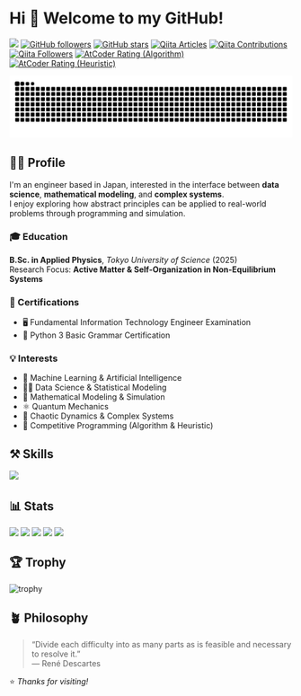 # Hi 👋 Welcome to my GitHub!

![](https://komarev.com/ghpvc/?username=morgen-code&style=plastic)
[![GitHub followers](https://img.shields.io/github/followers/morgen-code?label=follow&logo=github&style=plastic)](https://github.com/morgen-code)
[![GitHub stars](https://img.shields.io/github/stars/morgen-code?logo=github&style=plastic)](https://github.com/morgen-code)
[![Qiita Articles](https://badgen.org/img/qiita/morgen-code/articles?style=plastic)](https://qiita.com/morgen-code)
[![Qiita Contributions](https://badgen.org/img/qiita/morgen-code/contributions?style=plastic)](https://qiita.com/morgen-code)
[![Qiita Followers](https://badgen.org/img/qiita/morgen-code/followers?style=plastic)](https://qiita.com/morgen-code)
[![AtCoder Rating (Algorithm)](https://badgen.org/img/atcoder/morgen_code/rating/algorithm?style=plastic)](https://atcoder.jp/users/morgen_code?contestType=algo)
[![AtCoder Rating (Heuristic)](https://badgen.org/img/atcoder/morgen_code/rating/heuristic?style=plastic)](https://atcoder.jp/users/morgen_code?contestType=heuristic)

![](https://raw.githubusercontent.com/morgen-code/morgen-code/output/github-contribution-grid-snake-dark.svg)

## 👨‍🦲 Profile  
I'm an engineer based in Japan, interested in the interface between **data science**, **mathematical modeling**, and **complex systems**.  
I enjoy exploring how abstract principles can be applied to real-world problems through programming and simulation.  

### 🎓 Education  
**B.Sc. in Applied Physics**, *Tokyo University of Science* (2025)  
Research Focus: **Active Matter & Self-Organization in Non-Equilibrium Systems**

### 🧾 Certifications  
- 🖥️ Fundamental Information Technology Engineer Examination  
- 🐍 Python 3 Basic Grammar Certification 

### 💡 Interests  
- 🤖 Machine Learning & Artificial Intelligence
- 👨‍🔬 Data Science & Statistical Modeling
- 🧮 Mathematical Modeling & Simulation
- ⚛️ Quantum Mechanics
- 🦋 Chaotic Dynamics & Complex Systems
- 🥇 Competitive Programming (Algorithm & Heuristic)

## ⚒️ Skills

<img src="https://skillicons.dev/icons?i=python,java,js,c,bash,html,css,md,latex,cloudflare,gradle,ubuntu,linux,windows,powershell,git,github,vscode,anaconda,eclipse,emacs,matlab,opencv,tensorflow,notion,gmail,discord" />  
<br />

## 📊 Stats

![](http://github-profile-summary-cards.vercel.app/api/cards/profile-details?username=morgen-code&theme=gruvbox)
![](http://github-profile-summary-cards.vercel.app/api/cards/repos-per-language?username=morgen-code&theme=gruvbox)
![](http://github-profile-summary-cards.vercel.app/api/cards/most-commit-language?username=morgen-code&theme=gruvbox)
![](http://github-profile-summary-cards.vercel.app/api/cards/stats?username=morgen-code&theme=gruvbox)
![](http://github-profile-summary-cards.vercel.app/api/cards/productive-time?username=morgen-code&theme=gruvbox&utcOffset=9)

## 🏆 Trophy  

![trophy](https://github-profile-trophy.vercel.app/?username=morgen-code&theme=gruvbox)

## 🪴 Philosophy  

> “Divide each difficulty into as many parts as is feasible and necessary to resolve it.”  
> — René Descartes  


⭐ *Thanks for visiting!*
